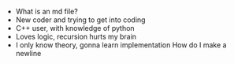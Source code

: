 - What is an md file?
- New coder and trying to get into coding
- C++ user, with knowledge of python
- Loves logic, recursion hurts my brain
- I only know theory, gonna learn implementation 
  How do I make a newline
